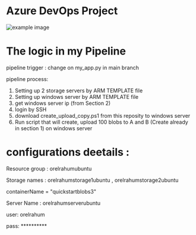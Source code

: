 # Azure DevOps Project 

![example image](https://cdn.sanity.io/images/l7p1u5mb/production/655cdf311a4eedc8d0f2919b7f0c054dcb154a9d-379x110.svg?q=75&fit=max&auto=format)


# The logic in my Pipeline
pipeline trigger : change on my_app.py in main branch

pipeline process:
1. Setting up 2 storage servers by ARM TEMPLATE file
2. Setting up windows server by ARM TEMPLATE file
3. get windows server ip (from Section 2)
4. login by SSH 
5. download create_upload_copy.ps1 from this reposity to windows server
6. Run script that will create, upload 100 blobs to A and B (Create already in section 1) on windows server


# configurations deetails :
Resource group : orelrahumubuntu

Storage names : orelrahumstorage1ubuntu , orelrahumstorage2ubuntu 

 containerName = "quickstartblobs3"

Server Name : orelrahumserverubuntu

 user: orelrahum
 
 pass: **********

